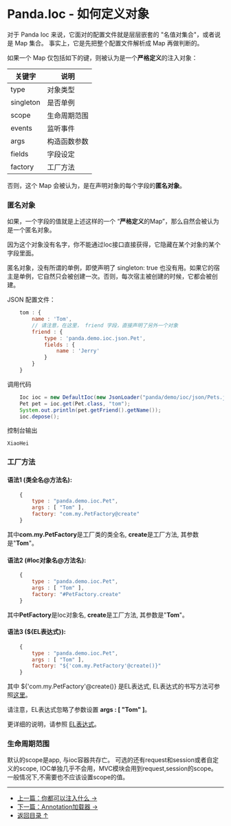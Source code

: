 Panda.Ioc - 如何定义对象
========================

对于 Panda Ioc 来说，它面对的配置文件就是层层嵌套的 "名值对集合"，或者说是 Map 集合。 事实上，它是先把整个配置文件解析成 Map 再做判断的。

如果一个 Map 仅包括如下的键，则被认为是一个**严格定义**的注入对象：

 | 关键字 | 说明 |
 |-------|------|
 | type      | 对象类型 |
 | singleton | 是否单例 |
 | scope     | 生命周期范围 |
 | events    | 监听事件 |
 | args      | 构造函数参数 |
 | fields    | 字段设定 |
 | factory   | 工厂方法 |

否则，这个 Map 会被认为，是在声明对象的每个字段的**匿名对象**。

### 匿名对象
如果，一个字段的值就是上述这样的一个 “**严格定义**的Map”，那么自然会被认为是一个匿名对象。

因为这个对象没有名字，你不能通过Ioc接口直接获得，它隐藏在某个对象的某个字段里面。

匿名对象，没有所谓的单例，即使声明了 singleton: true 也没有用。如果它的宿主是单例，它自然只会被创建一次。否则，每次宿主被创建的时候，它都会被创建。

JSON 配置文件：
```JavaScript
    tom : {
        name : 'Tom',
        // 请注意，在这里， friend 字段，直接声明了另外一个对象
        friend : {
            type : 'panda.demo.ioc.json.Pet',
            fields : {
                name : 'Jerry'
            }
        }
    }
```

调用代码
```Java
    Ioc ioc = new DefaultIoc(new JsonLoader("panda/demo/ioc/json/Pets.json"));
    Pet pet = ioc.get(Pet.class, "tom");
    System.out.println(pet.getFriend().getName());
    ioc.depose();
```

控制台输出
~~~
XiaoHei
~~~

### 工厂方法
#### 语法1 (类全名@方法名):
```JavaScript
    {
        type : "panda.demo.ioc.Pet",
        args : [ "Tom" ],
        factory: "com.my.PetFactory@create"
    }
```
其中**com.my.PetFactory**是工厂类的类全名, **create**是工厂方法, 其参数是"**Tom**"。


#### 语法2 (#Ioc对象名@方法名):
```JavaScript
    {
        type : "panda.demo.ioc.Pet",
        args : [ "Tom" ],
        factory: "#PetFactory.create"
    }
```
其中**PetFactory**是Ioc对象名, **create**是工厂方法, 其参数是"**Tom**"。


#### 语法3 (${EL表达式}):
```JavaScript
    {
        type : "panda.demo.ioc.Pet",
        args : [ "Tom" ],
        factory: "${'com.my.PetFactory'@create()}"
    }
```
其中 ${'com.my.PetFactory'@create()} 是EL表达式, EL表达式的书写方法可参照[这里](inject_zh.md#el表达式)。

请注意，EL表达式忽略了参数设置 **args : [ "Tom" ]**。

更详细的说明，请参照 [EL表达式](../core/el_zh.md)。


### 生命周期范围
默认的scope是app, 与ioc容器共存亡。
可选的还有request和session或者自定义的scope, IOC单独几乎不会用，MVC模块会用到request,session的scope。
一般情况下,不需要也不应该设置scope的值。


---

 * [上一篇：你都可以注入什么 →](inject_zh.md)
 * [下一篇：Annotation加载器 →](annotation_zh.md)
 * [返回目录 ↑](ioc_zh.md#文档目录)
